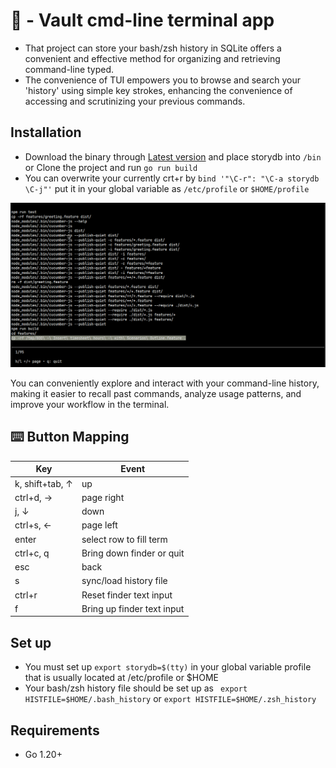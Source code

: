 # 🚀 - Vault cmd-line terminal app
- That project can store your bash/zsh history in SQLite offers a convenient and effective method for organizing and retrieving command-line typed.
- The convenience of TUI empowers you to browse and search your 'history' using simple key strokes, enhancing the convenience of accessing and scrutinizing your previous commands.

## Installation
- Download the binary through [Latest version](https://github.com/grrlopes/storydb/releases) and place storydb into ```/bin``` or Clone the project and run ```go run build```
- You can overwrite your currently crt+r by ```bind '"\C-r": "\C-a storydb \C-j"'``` put it in your global variable as ```/etc/profile``` or ```$HOME/profile```

![](screenshots/storydb1.gif)

You can conveniently explore and interact with your command-line history, making it easier to recall past commands, analyze usage patterns, and improve your workflow in the terminal.

## ⌨️  Button Mapping
| Key             | Event                     |
|-----------------|---------------------------|
| k, shift+tab, ↑ | up                        |
| ctrl+d, →       | page right                |
| j, ↓            | down                      |
| ctrl+s, ←       | page left                 |
| enter           | select row to fill term   |
| ctrl+c, q       | Bring down finder or quit |
| esc             | back                      |
| s               | sync/load history file    |
| ctrl+r          | Reset finder text input   |
| f               | Bring up finder text input|

## Set up
- You must set up ```export storydb=$(tty)``` in your global variable profile that is usually located at /etc/profile or $HOME
- Your bash/zsh history file should be set up  as ``` export HISTFILE=$HOME/.bash_history``` or ```export HISTFILE=$HOME/.zsh_history```

## Requirements
- Go 1.20+
